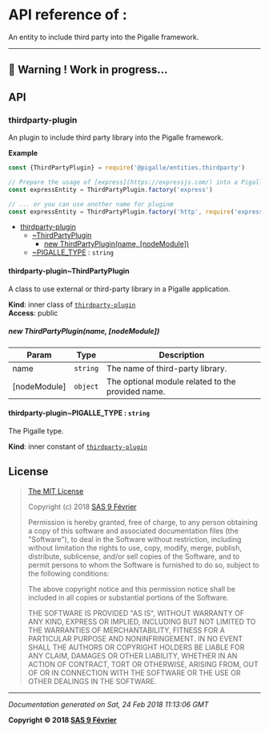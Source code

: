 # API reference of :

An entity to include third party into the Pigalle framework.

---
&#x1F34E; **__Warning !__ Work in progress...**
---
## API

<a name="module_thirdparty-plugin"></a>

### thirdparty-plugin
An plugin to include third party library into the Pigalle framework.

**Example**  
```js
const {ThirdPartyPlugin} = require('@pigalle/entities.thirdparty')

// Prepare the usage of [express](https://expressjs.com/) into a Pigalle application.
const expressEntity = ThirdPartyPlugin.factory('express')

// ... or you can use another name for pluginœ
const expressEntity = ThirdPartyPlugin.factory('http', require('express'))
```

* [thirdparty-plugin](#module_thirdparty-plugin)
    * [~ThirdPartyPlugin](#module_thirdparty-plugin..ThirdPartyPlugin)
        * [new ThirdPartyPlugin(name, [nodeModule])](#new_module_thirdparty-plugin..ThirdPartyPlugin_new)
    * [~PIGALLE_TYPE](#module_thirdparty-plugin..PIGALLE_TYPE) : <code>string</code>

<a name="module_thirdparty-plugin..ThirdPartyPlugin"></a>

#### thirdparty-plugin~ThirdPartyPlugin
A class to use external or third-party library in a Pigalle application.

**Kind**: inner class of [<code>thirdparty-plugin</code>](#module_thirdparty-plugin)  
**Access**: public  
<a name="new_module_thirdparty-plugin..ThirdPartyPlugin_new"></a>

##### new ThirdPartyPlugin(name, [nodeModule])

| Param | Type | Description |
| --- | --- | --- |
| name | <code>string</code> | The name of third-party library. |
| [nodeModule] | <code>object</code> | The optional module related to the provided name. |

<a name="module_thirdparty-plugin..PIGALLE_TYPE"></a>

#### thirdparty-plugin~PIGALLE_TYPE : <code>string</code>
The Pigalle type.

**Kind**: inner constant of [<code>thirdparty-plugin</code>](#module_thirdparty-plugin)  
## <a name="license"> License

>
> [The MIT License](https://opensource.org/licenses/MIT)
>
> Copyright (c) 2018 [SAS 9 Février](https://9fevrier.com/)
>
> Permission is hereby granted, free of charge, to any person obtaining a copy
> of this software and associated documentation files (the "Software"), to deal
> in the Software without restriction, including without limitation the rights
> to use, copy, modify, merge, publish, distribute, sublicense, and/or sell
> copies of the Software, and to permit persons to whom the Software is
> furnished to do so, subject to the following conditions:
>
> The above copyright notice and this permission notice shall be included in all
> copies or substantial portions of the Software.
>
> THE SOFTWARE IS PROVIDED "AS IS", WITHOUT WARRANTY OF ANY KIND, EXPRESS OR
> IMPLIED, INCLUDING BUT NOT LIMITED TO THE WARRANTIES OF MERCHANTABILITY,
> FITNESS FOR A PARTICULAR PURPOSE AND NONINFRINGEMENT. IN NO EVENT SHALL THE
>AUTHORS OR COPYRIGHT HOLDERS BE LIABLE FOR ANY CLAIM, DAMAGES OR OTHER
> LIABILITY, WHETHER IN AN ACTION OF CONTRACT, TORT OR OTHERWISE, ARISING FROM,
> OUT OF OR IN CONNECTION WITH THE SOFTWARE OR THE USE OR OTHER DEALINGS IN THE
> SOFTWARE.
>

***

_Documentation generated on Sat, 24 Feb 2018 11:13:06 GMT_

**Copyright &copy; 2018 [SAS 9 Février](https://9fevrier.com/)**
